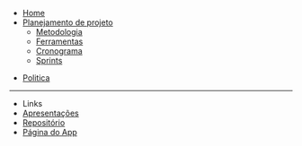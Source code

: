 <!-- docs/_sidebar.md -->

* [Home](/README)
* [Planejamento de projeto](/pages/planning/planning)
  * [Metodologia](/pages/planning/Methodology/Methodology)
  * [Ferramentas](/pages/planning/teamTools/teamTools)
  * [Cronograma](/pages/planning/schedule/schedule)
  * [Sprints](/pages/planning/sprints/sprints)


<!-- * [Pré-Rastreabilidade]() -->
<!-- * [Elicitação]() -->

* [Politica](/pages/policy/policy)

---

* Links
* [Apresentações](./pages/presentations/presentations)
* [Repositório](https://github.com/Requisitos-de-Software/2020.1-Mia-Ajuda)
* [Página do App](https://miaajuda.netlify.app/)
